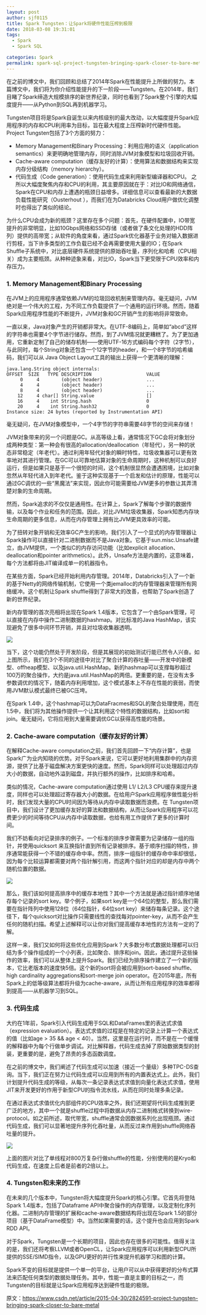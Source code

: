 ```yaml
---
layout: post
author: sjf0115
title: Spark Tungsten：让Spark将硬件性能压榨到极限
date: 2018-03-08 19:31:01
tags:
  - Spark
  - Spark SQL

categories: Spark
permalink: spark-sql-project-tungsten-bringing-spark-closer-to-bare-metal
---
```


在之前的博文中，我们回顾和总结了2014年Spark在性能提升上所做的努力。本篇博文中，我们将为你介绍性能提升的下一阶段——Tungsten。在2014年，我们目睹了Spark缔造大规模排序的新世界纪录，同时也看到了Spark整个引擎的大幅度提升——从Python到SQL再到机器学习。

Tungsten项目将是Spark自诞生以来内核级别的最大改动，以大幅度提升Spark应用程序的内存和CPU利用率为目标，旨在最大程度上压榨新时代硬件性能。Project Tungsten包括了3个方面的努力：
- Memory Management和Binary Processing：利用应用的语义（application semantics）来更明确地管理内存，同时消除JVM对象模型和垃圾回收开销。
- Cache-aware computation（缓存友好的计算）：使用算法和数据结构来实现内存分级结构（memory hierarchy）。
- 代码生成（Code generation）：使用代码生成来利用新型编译器和CPU。
之所以大幅度聚焦内存和CPU的利用，其主要原因就在于：对比IO和网络通信，Spark在CPU和内存上遭遇的瓶颈日益增多。详细信息可以查看最新的大数据负载性能研究（Ousterhout ），而我们在为Databricks Cloud用户做优化调整时也得出了类似的结论。

为什么CPU会成为新的瓶颈？这里存在多个问题：首先，在硬件配置中，IO带宽提升的非常明显，比如10Gbps网络和SSD存储（或者做了条文化处理的HDD阵列）提供的高带宽；从软件的角度来看，通过Spark优化器基于业务对输入数据进行剪枝，当下许多类型的工作负载已经不会再需要使用大量的IO；在Spark Shuffle子系统中，对比底层硬件系统提供的原始吞吐量，序列化和哈希（CPU相关）成为主要瓶颈。从种种迹象来看，对比IO，Spark当下更受限于CPU效率和内存压力。

### 1. Memory Management和Binary Processing

在JVM上的应用程序通常依赖JVM的垃圾回收机制来管理内存。毫无疑问，JVM绝对是一个伟大的工程，为不同工作负载提供了一个通用的运行环境。然而，随着Spark应用程序性能的不断提升，JVM对象和GC开销产生的影响将非常致命。

一直以来，Java对象产生的开销都非常大。在UTF-8编码上，简单如“abcd”这样的字符串也需要4个字节进行储存。然而，到了JVM情况就更糟糕了。为了更加通用，它重新定制了自己的储存机制——使用UTF-16方式编码每个字符（2字节），与此同时，每个String对象还包含一个12字节的header，和一个8字节的哈希编码，我们可以从 Java Object Layout工具的输出上获得一个更清晰的理解：
```
java.lang.String object internals:
OFFSET  SIZE   TYPE DESCRIPTION                    VALUE
     0     4        (object header)                ...
     4     4        (object header)                ...
     8     4        (object header)                ...
    12     4 char[] String.value                   []
    16     4    int String.hash                    0
    20     4    int String.hash32                  0
Instance size: 24 bytes (reported by Instrumentation API)
```
毫无疑问，在JVM对象模型中，一个4字节的字符串需要48字节的空间来存储！

JVM对象带来的另一个问题是GC。从高等级上看，通常情况下GC会将对象划分成两种类型：第一种会有很高的allocation/deallocation（年轻代），另一种的状态非常稳定（年老代）。通过利用年轻代对象的瞬时特性，垃圾收集器可以更有效率地对其进行管理。在GC可以可靠地估算对象的生命周期时，这种机制可以良好运行，但是如果只是基于一个很短的时间，这个机制很显然会遭遇困境，比如对象忽然从年轻代进入到年老代。鉴于这种实现基于一个启发和估计的原理，性能可以通过GC调优的一些“黑魔法”来实现，因此你可能需要给JVM更多的参数让其弄清楚对象的生命周期。

然而，Spark追求的不仅仅是通用性。在计算上，Spark了解每个步骤的数据传输，以及每个作业和任务的范围。因此，对比JVM垃圾收集器，Spark知悉内存块生命周期的更多信息，从而在内存管理上拥有比JVM更具效率的可能。

为了扭转对象开销和无效率GC产生的影响，我们引入了一个显式的内存管理器让Spark操作可以直接针对二进制数据而不是Java对象。它基于sun.misc.Unsafe建立，由JVM提供，一个类似C的内存访问功能（比如explicit allocation、deallocation和pointer arithmetics）。此外，Unsafe方法是内置的，这意味着，每个方法都将由JIT编译成单一的机器指令。

在某些方面，Spark已经开始利用内存管理。2014年，Databricks引入了一个新的基于Netty的网络传输机制，它使用一个类jemalloc的内存管理器来管理所有网络缓冲。这个机制让Spark shuffle得到了非常大的改善，也帮助了Spark创造了新的世界纪录。

新内存管理的首次亮相将出现在Spark 1.4版本，它包含了一个由Spark管理，可以直接在内存中操作二进制数据的hashmap。对比标准的Java HashMap，该实现避免了很多中间环节开销，并且对垃圾收集器透明。

![](https://github.com/sjf0115/PubLearnNotes/blob/master/image/Spark/spark-sql-project-tungsten-bringing-spark-closer-to-bare-metal-1.jpg?raw=true)

当下，这个功能仍然处于开发阶段，但是其展现的初始测试行能已然令人兴奋。如上图所示，我们在3个不同的途径中对比了聚合计算的吞吐量——开发中的新模型、offheap模型、以及java.util.HashMap。新的hashmap可以支撑每秒超过100万的聚合操作，大约是java.util.HashMap的两倍。更重要的是，在没有太多参数调优的情况下，随着内存利用增加，这个模式基本上不存在性能的衰弱，而使用JVM默认模式最终已被GC压垮。

在Spark 1.4中，这个hashmap可以为DataFracmes和SQL的聚合处理使用，而在1.5中，我们将为其他操作提供一个让其利用这个特性的数据结构，比如sort和join。毫无疑问，它将应用到大量需要调优GC以获得高性能的场景。

### 2. Cache-aware computation（缓存友好的计算）

在解释Cache-aware computation之前，我们首先回顾一下“内存计算”，也是Spark广为业内知晓的优势。对于Spark来说，它可以更好地利用集群中的内存资源，提供了比基于磁盘解决方案更快的速度。然而，Spark同样可以处理超过内存大小的数据，自动地外溢到磁盘，并执行额外的操作，比如排序和哈希。

类似的情况，Cache-aware computation通过使用 L1/ L2/L3 CPU缓存来提升速度，同样也可以处理超过寄存器大小的数据。在给用户Spark应用程序做性能分析时，我们发现大量的CPU时间因为等待从内存中读取数据而浪费。在 Tungsten项目中，我们设计了更加缓存友好的算法和数据结构，从而让Spark应用程序可以花费更少的时间等待CPU从内存中读取数据，也给有用工作提供了更多的计算时间。

我们不妨看向对记录排序的例子。一个标准的排序步骤需要为记录储存一组的指针，并使用quicksort 来互换指针直到所有记录被排序。基于顺序扫描的特性，排序通常能获得一个不错的缓存命中率。然而，排序一组指针的缓存命中率却很低，因为每个比较运算都需要对两个指针解引用，而这两个指针对应的却是内存中两个随机位置的数据。

![](https://github.com/sjf0115/PubLearnNotes/blob/master/image/Spark/spark-sql-project-tungsten-bringing-spark-closer-to-bare-metal-3.jpg?raw=true)

那么，我们该如何提高排序中的缓存本地性？其中一个方法就是通过指针顺序地储存每个记录的sort key。举个例子，如果sort key是一个64位的整型，那么我们需要在指针阵列中使用128位（64位指针，64位sort key）来储存每条记录。这个途径下，每个quicksort对比操作只需要线性的查找每对pointer-key，从而不会产生任何的随机扫描。希望上述解释可以让你对我们提高缓存本地性的方法有一定的了解。

这样一来，我们又如何将这些优化应用到Spark？大多数分布式数据处理都可以归结为多个操作组成的一个小列表，比如聚合、排序和join。因此，通过提升这些操作的效率，我们可以从整体上提升Spark。我们已经为排序操作建立了一个新的版本，它比老版本的速度快5倍。这个新的sort将会被应用到sort-based shuffle、high cardinality aggregations和sort-merge join operator。在2015年底，所有Spark上的低等级算法都将升级为cache-aware，从而让所有应用程序的效率都得到提高——从机器学习到SQL。

### 3. 代码生成

大约在1年前，Spark引入代码生成用于SQL和DataFrames里的表达式求值（expression evaluation）。表达式求值的过程是在特定的记录上计算一个表达式的值（比如age > 35 && age < 40）。当然，这里是在运行时，而不是在一个缓慢的解释器中为每个行做单步调试。对比解释器，代码生成去掉了原始数据类型的封装，更重要的是，避免了昂贵的多态函数调度。

在之前的博文中，我们阐述了代码生成可以加速（接近一个量级）多种TPC-DS查询。当下，我们正在努力让代码生成可以应用到所有的内置表达式上。此外，我们计划提升代码生成的等级，从每次一条记录表达式求值到向量化表达式求值，使用JIT来开发更好的作用于新型CPU的指令流水线，从而在同时处理多条记录。

在通过表达式求值优化内部组件的CPU效率之外，我们还期望将代码生成推到更广泛的地方，其中一个就是shuffle过程中将数据从内存二进制格式转换到wire-protocol。如之前所述，取代带宽，shuffle通常会因数据系列化出现瓶颈。通过代码生成，我们可以显著地提升序列化吞吐量，从而反过来作用到shuffle网络吞吐量的提升。

![](https://github.com/sjf0115/PubLearnNotes/blob/master/image/Spark/spark-sql-project-tungsten-bringing-spark-closer-to-bare-metal-4.jpg?raw=true)

上面的图片对比了单线程对800万复杂行做shuffle的性能，分别使用的是Kryo和代码生成，在速度上后者是前者的2倍以上。

### 4. Tungsten和未来的工作

在未来的几个版本中，Tungsten将大幅度提升Spark的核心引擎。它首先将登陆Spark 1.4版本，包括了Dataframe API中聚合操作的内存管理，以及定制化序列化器。二进制内存管理的扩展和cache-aware数据结构将出现在Spark 1.5的部分项目（基于DataFrame模型）中。当然如果需要的话，这个提升也会应用到Spark RDD API。

对于Spark，Tungsten是一个长期的项目，因此也存在很多的可能性。值得关注的是，我们还将考察LLVM或者OpenCL，让Spark应用程序可以利用新型CPU所提供的SSE/SIMD指令，以及GPU更好的并行性来提升机器学习和图的计算。

Spark不变的目标就是提供一个单一的平台，让用户可以从中获得更好的分布式算法来匹配任何类型的数据处理任务。其中，性能一直是主要的目标之一，而Tungsten的目标就是让Spark应用程序达到硬件性能的极限。

原文：https://www.csdn.net/article/2015-04-30/2824591-project-tungsten-bringing-spark-closer-to-bare-metal
